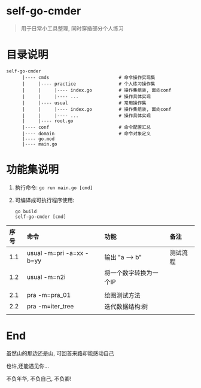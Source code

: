 # self-go-cmder
> 用于日常小工具整理, 同时穿插部分个人练习

# 目录说明
```text
self-go-cmder
      |---- cmds                          # 命令操作实现集
      |     |---- practice                # 个人练习操作集
      |     |     |---- index.go          # 操作集组装, 面向conf
      |     |     |---- ...               # 操作具体实现
      |     |---- usual                   # 常用操作集
      |     |     |---- index.go          # 操作集组装, 面向conf
      |     |     |---- ...               # 操作具体实现        
      |     |---- root.go
      |---- conf                          # 命令配置汇总
      |---- domain                        # 命令对象定义
      |---- go.mod
      |---- main.go
```

# 功能集说明
1. 执行命令: `go run main.go [cmd]`

2. 可编译成可执行程序使用: 
    ```shell
    go build
    self-go-cmder [cmd]
    ```

|  序号 |         命令                   |                 功能                                        |              备注           |
|:-----|:------------------------------|:------------------------------------------------------------|:---------------------------|
| 1.1  | usual -m=pri -a=xx -b=yy     | 输出 "a --> b"                                               | 测试流程                    |
| 1.2  | usual -m=n2i                 | 将一个数字转换为一个IP                                          |                            |
|      |                              |                                                             |                            |
| 2.1  | pra -m=pra_01                | 绘图测试方法                                                   |                            |
| 2.2  | pra -m=iter_tree             | 迭代数据结构:树                                                 |                            |
|      |                              |                                                             |                            |



# End
虽然山的那边还是山, 可回首来路却能感动自己

也许,还能遇见你...

不负年华, 不负自己, 不负卿!